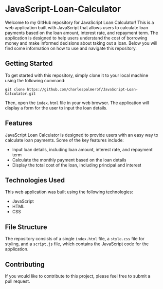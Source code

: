 # JavaScript-Loan-Calculator

Welcome to my GitHub repository for JavaScript Loan Calculator! This is a web application built with JavaScript that allows users to calculate loan payments based on the loan amount, interest rate, and repayment term. The application is designed to help users understand the cost of borrowing money and make informed decisions about taking out a loan. Below you will find some information on how to use and navigate this repository.

Getting Started
---------------

To get started with this repository, simply clone it to your local machine using the following command:

`git clone https://github.com/charlespalmerbf/JavaScript-Loan-Calculator.git`

Then, open the `index.html` file in your web browser. The application will display a form for the user to input the loan details.

Features
--------

JavaScript Loan Calculator is designed to provide users with an easy way to calculate loan payments. Some of the key features include:

-   Input loan details, including loan amount, interest rate, and repayment term
-   Calculate the monthly payment based on the loan details
-   Display the total cost of the loan, including principal and interest

Technologies Used
-----------------

This web application was built using the following technologies:

-   JavaScript
-   HTML
-   CSS

File Structure
--------------

The repository consists of a single `index.html` file, a `style.css` file for styling, and a `script.js` file, which contains the JavaScript code for the application.

Contributing
------------

If you would like to contribute to this project, please feel free to submit a pull request.

